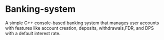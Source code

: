 # Banking-system

A simple C++ console-based banking system that manages user accounts with features like account creation, deposits, withdrawals,FDR, and DPS with a default interest rate.
